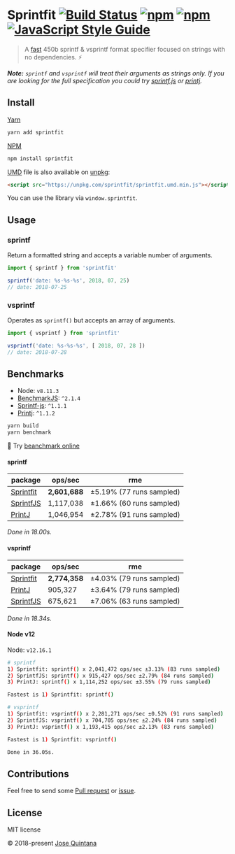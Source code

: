 # Sprintfit [![Build Status](https://travis-ci.com/joseluisq/sprintfit.svg?branch=master)](https://travis-ci.com/joseluisq/sprintfit) [![npm](https://img.shields.io/npm/v/sprintfit.svg)](https://www.npmjs.com/package/sprintfit) [![npm](https://img.shields.io/npm/dt/sprintfit.svg)](https://www.npmjs.com/package/sprintfit) [![JavaScript Style Guide](https://img.shields.io/badge/code_style-standard-brightgreen.svg)](https://standardjs.com)

> A [fast](https://jsbench.me/wgjkuw5xly/1) 450b sprintf & vsprintf format specifier focused on strings with no dependencies. :zap:

*__Note:__ `sprintf` and `vsprintf` will treat their arguments as strings only. If you are looking for the full specification you could try [sprintf.js](https://github.com/alexei/sprintf.js) or [printj](https://github.com/SheetJS/printj).*

## Install

[Yarn](https://github.com/yarnpkg/)

```sh
yarn add sprintfit
```

[NPM](https://www.npmjs.com/)

```sh
npm install sprintfit
```

[UMD](https://github.com/umdjs/umd/) file is also available on [unpkg](https://unpkg.com):

```html
<script src="https://unpkg.com/sprintfit/sprintfit.umd.min.js"></script>
```

You can use the library via `window.sprintfit`.

## Usage

### sprintf

Return a formatted string and accepts a variable number of arguments.

```js
import { sprintf } from 'sprintfit'

sprintf('date: %s-%s-%s', 2018, 07, 25)
// date: 2018-07-25
```

### vsprintf

Operates as `sprintf()` but accepts an array of arguments.

```js
import { vsprintf } from 'sprintfit'

vsprintf('date: %s-%s-%s', [ 2018, 07, 28 ])
// date: 2018-07-28
```

## Benchmarks

- Node: `v8.11.3`
- [BenchmarkJS](https://benchmarkjs.com): `^2.1.4`
- [Sprintf-js][2]: `^1.1.1`
- [Printj][3]: `^1.1.2`

```sh
yarn build
yarn benchmark
```

:rocket: Try [beanchmark online](https://jsbench.me/wgjkuw5xly/1)

#### sprintf

| package | ops/sec | rme
--- | --- | ---
[Sprintfit][1] | __2,601,688__ | ±5.19% (77 runs sampled)
[SprintfJS][2] | 1,117,038 | ±1.66% (60 runs sampled)
[PrintJ][3] | 1,046,954 | ±2.78% (91 runs sampled)

_Done in 18.00s._

#### vsprintf

| package | ops/sec | rme
--- | --- | ---
[Sprintfit][1] | __2,774,358__ | ±4.03%  (79 runs sampled)
[PrintJ][3] | 905,327 | ±3.64% (79 runs sampled)
[SprintfJS][2] | 675,621 | ±7.06% (63 runs sampled)

_Done in 18.34s._

[1]: https://github.com/joseluisq/sprintfit
[2]: https://github.com/alexei/sprintf.js
[3]: https://github.com/SheetJS/printj

#### Node v12

Node: `v12.16.1`

```sh
# sprintf
1) Sprintfit: sprintf() x 2,041,472 ops/sec ±3.13% (83 runs sampled)
2) SprintfJS: sprintf() x 915,427 ops/sec ±2.79% (84 runs sampled)
3) PrintJ: sprintf() x 1,114,252 ops/sec ±3.55% (79 runs sampled)

Fastest is 1) Sprintfit: sprintf()

# vsprintf
1) Sprintfit: vsprintf() x 2,281,271 ops/sec ±0.52% (91 runs sampled)
2) SprintfJS: vsprintf() x 704,705 ops/sec ±2.24% (84 runs sampled)
3) PrintJ: vsprintf() x 1,193,415 ops/sec ±2.13% (83 runs sampled)

Fastest is 1) Sprintfit: vsprintf()

Done in 36.05s.
```

## Contributions

Feel free to send some [Pull request](https://github.com/joseluisq/sprintfit/pulls) or [issue](https://github.com/joseluisq/sprintfit/issues).

## License
MIT license

© 2018-present [Jose Quintana](http://git.io/joseluisq)

